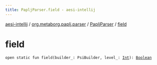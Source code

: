 ```yaml
---
title: PapljParser.field - aesi-intellij
---
```


[aesi-intellij](../../index.html) / [org.metaborg.paplj.parser](../index.html) / [PapljParser](index.html) / [field](.)

# field

`open static fun field(builder_: PsiBuilder, level_: `[`Int`](https://kotlinlang.org/api/latest/jvm/stdlib/kotlin/-int/index.html)`): `[`Boolean`](https://kotlinlang.org/api/latest/jvm/stdlib/kotlin/-boolean/index.html)